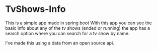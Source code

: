 # TvShows-Info

This is a simple app made in spring boot
With this app you can see the basic info 
about any of the tv shows (ended or running)
the app has a search option where you can
search for a tv show by name.

I've made this using a data from an open 
source api.